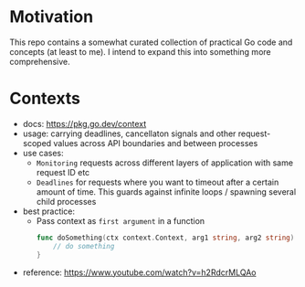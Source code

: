 # Motivation
This repo contains a somewhat curated collection of practical Go code and concepts (at least to me). I intend to expand this into something more comprehensive.
# Contexts
- docs: https://pkg.go.dev/context
- usage: carrying deadlines, cancellaton signals and other request-scoped values across API boundaries and between processes
- use cases: 
    - `Monitoring` requests across different layers of application with same request ID etc
    - `Deadlines` for requests where you want to timeout after a certain amount of time. This guards against infinite loops / spawning several child processes
- best practice: 
    - Pass context as `first argument` in a function
        ```go
        func doSomething(ctx context.Context, arg1 string, arg2 string) error {
            // do something
        }
        ```
- reference: https://www.youtube.com/watch?v=h2RdcrMLQAo